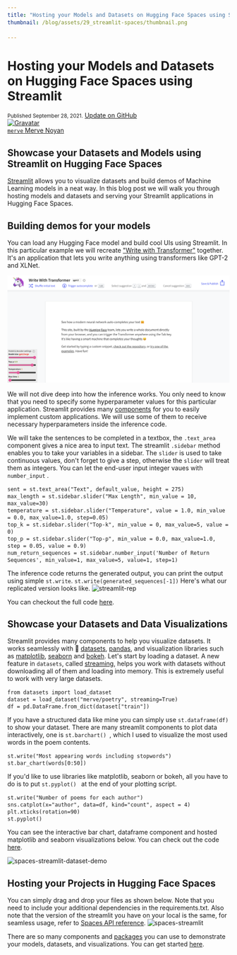 ```yaml
---
title: "Hosting your Models and Datasets on Hugging Face Spaces using Streamlit"
thumbnail: /blog/assets/29_streamlit-spaces/thumbnail.png

---
```


<h1>
    Hosting your Models and Datasets on Hugging Face Spaces using Streamlit
</h1>

<div class="blog-metadata">
    <small>Published September 28, 2021.</small>
    <a target="_blank" class="btn no-underline text-sm mb-5 font-sans" href="https://github.com/huggingface/blog/blob/master/streamlit-spaces.md">
        Update on GitHub
    </a>
</div>

<div class="author-card">
    <a href="/merve">
        <img class="avatar avatar-user" src="https://aeiljuispo.cloudimg.io/v7/https://s3.amazonaws.com/moonup/production/uploads/1631694399207-6141a88b3a0ec78603c9e784.png?w=200&h=200&f=face" title="Gravatar">
        <div class="bfc">
            <code>merve</code>
            <span class="fullname">Merve Noyan</span>
        </div>
    </a>
</div>


## Showcase your Datasets and Models using Streamlit on Hugging Face Spaces

[Streamlit](https://streamlit.io/) allows you to visualize datasets and build demos of Machine Learning models in a neat way. In this blog post we will walk you through hosting models and datasets and serving your Streamlit applications in Hugging Face Spaces. 

 ## Building demos for your models

You can load any Hugging Face model and build cool UIs using Streamlit. In this particular example we will recreate ["Write with Transformer"](https://transformer.huggingface.co/doc/gpt2-large) together. It's an application that lets you write anything using transformers like GPT-2 and XLNet. 
 
![write-with-transformers](assets/29_streamlit-spaces/write-tr.png)

We will not dive deep into how the inference works. You only need to know that you need to specify some hyperparameter values for this particular application. Streamlit provides many [components](https://docs.streamlit.io/en/stable/api.html) for you to easily implement custom applications. We will use some of them to receive necessary hyperparameters inside the inference code.

We will take the sentences to be completed in a textbox, the ```.text_area``` component gives a nice area to input text. 
The streamlit ```.sidebar``` method enables you to take your variables in a sidebar. The ```slider``` is used to take continuous values, don't forget to give a step, otherwise the ```slider``` will treat them as integers. You can let the end-user input integer vaues with ```number_input``` .
```
sent = st.text_area("Text", default_value, height = 275)
max_length = st.sidebar.slider("Max Length", min_value = 10, max_value=30)
temperature = st.sidebar.slider("Temperature", value = 1.0, min_value = 0.0, max_value=1.0, step=0.05)
top_k = st.sidebar.slider("Top-k", min_value = 0, max_value=5, value = 0)
top_p = st.sidebar.slider("Top-p", min_value = 0.0, max_value=1.0, step = 0.05, value = 0.9)
num_return_sequences = st.sidebar.number_input('Number of Return Sequences', min_value=1, max_value=5, value=1, step=1)
```
The inference code returns the generated output, you can print the output using simple ```st.write```.
```st.write(generated_sequences[-1])```
Here's what our replicated version looks like.
![streamlit-rep](assets/29_streamlit-spaces/streamlit-rep.png)

You can checkout the full code [here](https://huggingface.co/spaces/merve/write-with-transformer).

## Showcase your Datasets and Data Visualizations

Streamlit provides many components to help you visualize datasets. It works seamlessly with 🤗 [datasets](https://huggingface.co/docs/datasets/), [pandas](https://pandas.pydata.org/docs/index.html), and visualization libraries such as [matplotlib](https://matplotlib.org/stable/index.html), [seaborn](https://seaborn.pydata.org/) and [bokeh](https://bokeh.org/). 
Let's start by loading a dataset. A new feature in `datasets`, called [streaming](https://huggingface.co/docs/datasets/dataset_streaming.html), helps you work with datasets without downloading all of them and loading into memory. This is extremely useful to work with very large datasets.
 ```
from datasets import load_dataset
dataset = load_dataset("merve/poetry", streaming=True)
df = pd.DataFrame.from_dict(dataset["train"])
 ```
 If you have a structured data like mine you can simply use  ```st.dataframe(df) ``` to show your dataset. There are many streamlit components to plot data interactively, one is ```st.barchart() ```, which I used to visualize the most used words in the poem contents. 
```
st.write("Most appearing words including stopwords")
st.bar_chart(words[0:50])
```
 If you'd like to use libraries like matplotlib, seaborn or bokeh, all you have to do is to put  ```st.pyplot() ``` at the end of your plotting script.
 ```
st.write("Number of poems for each author")
sns.catplot(x="author", data=df, kind="count", aspect = 4)
plt.xticks(rotation=90)
st.pyplot()
 ```
You can see the interactive bar chart, dataframe component and hosted matplotlib and seaborn visualizations below. You  can check out the code [here](https://huggingface.co/spaces/merve/streamlit-dataset-demo).

![spaces-streamlit-dataset-demo](assets/29_streamlit-spaces/streamlit-dataset-vid.gif)

## Hosting your Projects in Hugging Face Spaces
You can simply drag and drop your files as shown below. Note that you need to include your additional dependencies in the requirements.txt. Also note that the version of the streamlit you have on your local is the same, for seamless usage, refer to [Spaces API reference](https://huggingface.co/docs/hub/spaces#reference). 
![spaces-streamlit](assets/29_streamlit-spaces/streamlit.gif)

There are so many components and [packages](https://streamlit.io/components) you can use to demonstrate your models, datasets, and visualizations. You can get started [here](https://huggingface.co/spaces).